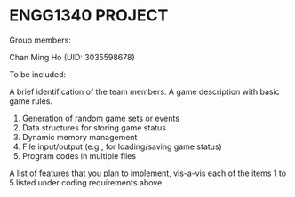 # ENGG1340 PROJECT

Group members:

Chan Ming Ho (UID: 3035598678)


To be included:

A brief identification of the team members.
A game description with basic game rules.

1. Generation of random game sets or events
2. Data structures for storing game status
3. Dynamic memory management
4. File input/output (e.g., for loading/saving game status)
5. Program codes in multiple files

A list of features that you plan to implement, vis-a-vis each of the items 1 to 5 listed under coding requirements above.

